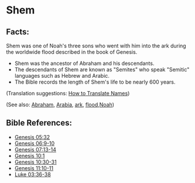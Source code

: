 # Shem #

## Facts: ##

Shem was one of Noah's three sons who went with him into the ark during the worldwide flood described in the book of Genesis.

* Shem was the ancestor of Abraham and his descendants.
* The descendants of Shem are known as "Semites" who speak "Semitic" languages such as Hebrew and Arabic.
* The Bible records the length of Shem's life to be nearly 600 years.

(Translation suggestions: [How to Translate Names](en/ta-vol1/translate/man/translate-names))

(See also: [Abraham](../other/abraham.md), [Arabia](../other/arabia.md), [ark](../other/ark.md), [flood](../other/flood.md),[Noah](../other/noah.md))

## Bible References: ##

* [Genesis 05:32](en/tn/gen/help/05/32)
* [Genesis 06:9-10](en/tn/gen/help/06/09)
* [Genesis 07:13-14](en/tn/gen/help/07/13)
* [Genesis 10:1](en/tn/gen/help/10/01)
* [Genesis 10:30-31](en/tn/gen/help/10/30)
* [Genesis 11:10-11](en/tn/gen/help/11/10)
* [Luke 03:36-38](en/tn/luk/help/03/36)